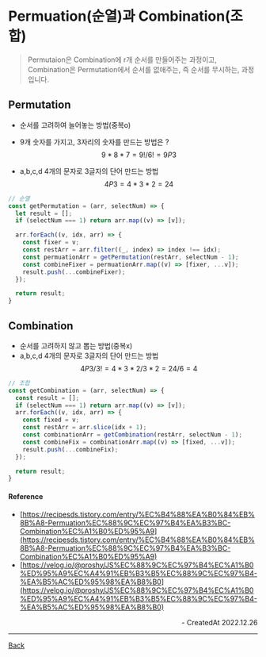 # Permuation(순열)과 Combination(조합)

> Permutaion은 Combination에 r개 순서를 만들어주는 과정이고, Combination은 Permutation에서 순서를 없애주는, 즉 순서를 무시하는, 과정입니다.

## Permutation

- 순서를 고려하여 늘어놓는 방법(중복o)
- 9개 숫자를 가지고, 3자리의 숫자를 만드는 방법은 ?
  $$9 * 8 * 7 = 9! / 6! = 9P3$$

- a,b,c,d 4개의 문자로 3글자의 단어 만드는 방법
  $$4P3 = 4 * 3 * 2 = 24$$

```JavaScript
// 순열
const getPermutation = (arr, selectNum) => {
  let result = [];
  if (selectNum === 1) return arr.map((v) => [v]);

  arr.forEach((v, idx, arr) => {
    const fixer = v;
    const restArr = arr.filter((_, index) => index !== idx);
    const permuationArr = getPermutation(restArr, selectNum - 1);
    const combineFixer = permuationArr.map((v) => [fixer, ...v]);
    result.push(...combineFixer);
  });

  return result;
}

```

## Combination

- 순서를 고려하지 않고 뽑는 방법(중복x)
- a,b,c,d 4개의 문자로 3글자의 단어 만드는 방법
  $$4P3 / 3! = 4 * 3 * 2  / 3 * 2 = 24 / 6 = 4$$

```JavaScript
// 조합
const getCombination = (arr, selectNum) => {
  const result = [];
  if (selectNum === 1) return arr.map((v) => [v]);
  arr.forEach((v, idx, arr) => {
    const fixed = v;
    const restArr = arr.slice(idx + 1);
    const combinationArr = getCombination(restArr, selectNum - 1);
    const combineFix = combinationArr.map((v) => [fixed, ...v]);
    result.push(...combineFix);
  });

  return result;
}
```

#### Reference

- [https://recipesds.tistory.com/entry/%EC%B4%88%EA%B0%84%EB%8B%A8-Permuation%EC%88%9C%EC%97%B4%EA%B3%BC-Combination%EC%A1%B0%ED%95%A9](https://recipesds.tistory.com/entry/%EC%B4%88%EA%B0%84%EB%8B%A8-Permuation%EC%88%9C%EC%97%B4%EA%B3%BC-Combination%EC%A1%B0%ED%95%A9)
- [https://velog.io/@proshy/JS%EC%88%9C%EC%97%B4%EC%A1%B0%ED%95%A9%EC%A4%91%EB%B3%B5%EC%88%9C%EC%97%B4-%EA%B5%AC%ED%95%98%EA%B8%B0](https://velog.io/@proshy/JS%EC%88%9C%EC%97%B4%EC%A1%B0%ED%95%A9%EC%A4%91%EB%B3%B5%EC%88%9C%EC%97%B4-%EA%B5%AC%ED%95%98%EA%B8%B0)

<div align="right">- CreatedAt 2022.12.26</div>

---

[Back](../README.md)
